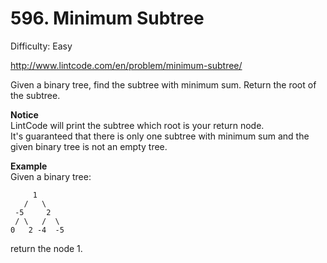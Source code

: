 # 596. Minimum Subtree

Difficulty: Easy

http://www.lintcode.com/en/problem/minimum-subtree/

Given a binary tree, find the subtree with minimum sum. Return the root of the subtree.

**Notice**  
LintCode will print the subtree which root is your return node.  
It's guaranteed that there is only one subtree with minimum sum and the given binary tree is not an empty tree.

**Example**  
Given a binary tree:
```
     1
   /   \
 -5     2
 / \   /  \
0   2 -4  -5 
```
return the node 1.
